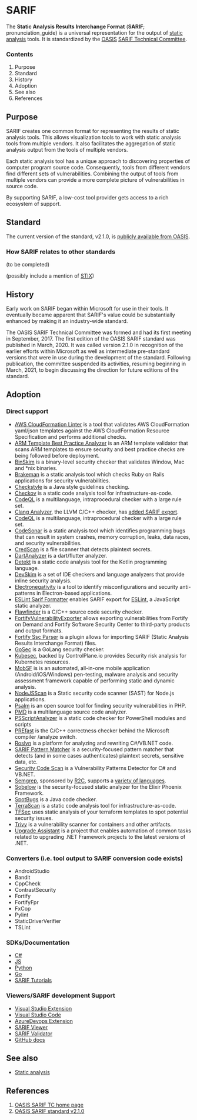 # SARIF
The **Static Analysis Results Interchange Format** (**SARIF**; pronunciation_guide) is a universal representation for the output of [static analysis](https://en.wikipedia.org/wiki/Static_analysis) tools.  It is standardized by the [OASIS](https://en.wikipedia.org/wiki/OASIS_(organization)) [SARIF Technical Committee](https://www.oasis-open.org/committees/tc_home.php?wg_abbrev=sarif).

### Contents
1. Purpose
2. Standard
3. History
4. Adoption
5. See also
6. References

## Purpose
SARIF creates one common format for representing the results of static analysis tools. This allows visualization tools to work with static analysis tools from multiple vendors. It also facilitates the aggregation of static analysis output from the tools of multiple vendors.

Each static analysis tool has a unique approach to discovering properties of computer program source code. Consequently, tools from different vendors find different sets of vulnerabilities. Combining the output of tools from multiple vendors can provide a more complete picture of vulnerabilities in source code.

By supporting SARIF, a low-cost tool provider gets access to a rich ecosystem of support.

## Standard
The current version of the standard, v2.1.0, is [publicly available from OASIS](https://docs.oasis-open.org/sarif/sarif/v2.1.0/sarif-v2.1.0.html).

### How SARIF relates to other standards

(to be completed)

(possibly include a mention of [STIX](https://www.mitre.org/sites/default/files/publications/stix.pdf))

## History
Early work on SARIF began within Microsoft for use in their tools. It eventually became apparent that SARIF's value could be substantially enhanced by making it an industry-wide standard.

The OASIS SARIF Technical Committee was formed and had its first meeting in September, 2017. The first edition of the OASIS SARIF standard was published in March, 2020. It was called version 2.1.0 in recognition of the earlier efforts within Microsoft as well as intermediate pre-standard versions that were in use during the development of the standard. Following publication, the committee suspended its activities, resuming beginning in March, 2021, to begin discussing the direction for future editions of the standard.

## Adoption

### Direct support

- [AWS CloudFormation Linter](https://github.com/aws-cloudformation/cfn-lint) is a tool that validates AWS CloudFormation yaml/json templates against the AWS CloudFormation Resource Specification and performs additional checks.
- [ARM Template Best Practice Analyzer](https://github.com/Azure/template-analyzer) is an ARM template validator that scans ARM templates to ensure security and best practice checks are being followed before deployment.
- [BinSkim](https://github.com/microsoft/binskim) is a binary-level security checker that validates Window, Mac and *nix binaries.
- [Brakeman](https://github.com/presidentbeef/brakeman/) is a static analysis tool which checks Ruby on Rails applications for security vulnerabilities.
- [Checkstyle](https://github.com/checkstyle/checkstyle) is a Java style guidelines checking.
- [Checkov](https://github.com/bridgecrewio/checkov/) is a static code analysis tool for infrastructure-as-code.
- [CodeQL](https://github.com/github/codeql) is a multilanguage, intraprocedural checker with a large rule set.
- [Clang Analyzer](https://clang-analyzer.llvm.org/), the LLVM C/C++ checker, has [added SARIF export](https://github.com/llvm-mirror/clang/commit/962c092aae53360ab4d5b1adac78963694b5963f).
- [CodeQL](https://github.com/github/codeql) is a multilanguage, intraprocedural checker with a large rule set.
- [CodeSonar](https://www.grammatech.com/codesonar-cc) is a static analysis tool which identifies programming bugs that can result in system crashes, memory corruption, leaks, data races, and security vulnerabilities.
- [CredScan](https://secdevtools.azurewebsites.net/helpcredscan.html) is a file scanner that detects plaintext secrets.
- [DartAnalyzer](https://github.com/dart-lang/sdk/tree/master/pkg/analyzer_cli#dartanalyzer) is a dart/flutter analyzer.
- [Detekt](https://github.com/detekt/detekt) is a static code analysis tool for the Kotlin programming language.
- [DevSkim](https://github.com/microsoft/devskim) is a set of IDE checkers and language analyzers that provide inline security analysis.
- [Electronegativity](https://github.com/doyensec/electronegativity) is a tool to identify misconfigurations and security anti-patterns in Electron-based applications.
- [ESLint Sarif Formatter](https://www.npmjs.com/package/eslint.formatter.sarif) enables SARIF export for [ESLint](https://eslint.org/), a JavaScript static analyzer.
- [Flawfinder](https://github.com/david-a-wheeler/flawfinder) is a C/C++ source code security checker.
- [FortifyVulnerabilityExporter](https://github.com/fortify/FortifyVulnerabilityExporter#github-configuration) allows exporting vulnerabilities from Fortify on Demand and Fortify Software Security Center to third-party products and output formats.
- [Fortify Ssc Parser](https://github.com/fortify-ps/fortify-ssc-parser-sarif) is a plugin allows for importing SARIF (Static Analysis Results Interchange Format) files.
- [GoSec](https://github.com/securego/gosec) is a GoLang security checker.
- [Kubesec](https://github.com/controlplaneio/kubesec), backed by ControlPlane.io provides Security risk analysis for Kubernetes resources.
- [MobSF](https://github.com/MobSF/Mobile-Security-Framework-MobSF) is is an automated, all-in-one mobile application (Android/iOS/Windows) pen-testing, malware analysis and security assessment framework capable of performing static and dynamic analysis.
- [NodeJSScan](https://github.com/ajinabraham/nodejsscan) is a Static security code scanner (SAST) for Node.js applications.
- [Psalm](https://github.com/vimeo/psalm) is an open source tool for finding security vulnerabilities in PHP.
- [PMD](https://github.com/pmd/pmd/issues/2953) is a multilanguage source code analyzer.
- [PSScriptAnalyzer](https://github.com/PowerShell/PSScriptAnalyzer) is a static code checker for PowerShell modules and scripts
- [PREfast](https://docs.microsoft.com/cpp/build/reference/analyze-code-analysis?view=msvc-160) is the C/C++ correctness checker behind the Microsoft compiler /analyze switch.
- [Roslyn](https://github.com/dotnet/roslyn-analyzers) is a platform for analyzing and rewriting C#/VB.NET code.
- [SARIF Pattern Matcher](https://github.com/microsoft/sarif-pattern-matcher) is a security-focused pattern matcher that detects (and in some cases authenticates) plaintext secrets, sensitive data, etc.
- [Security Code Scan](https://github.com/security-code-scan/security-code-scan) is a Vulnerability Patterns Detector for C# and VB.NET.
- [Semgrep](https://github.com/returntocorp/semgrep), sponsored by [R2C](https://r2c.dev/), supports a [variety of languages](https://semgrep.dev/docs/status/).
- [Sobelow](https://github.com/nccgroup/sobelow) is the security-focused static analyzer for the Elixir Phoenix Framework.
- [SpotBugs](https://github.com/spotbugs/spotbugs) is a Java code checker.
- [TerraScan](https://github.com/accurics/terrascan) is a static code analysis tool for infrastructure-as-code.
- [TFSec](https://github.com/tfsec/tfsec) uses static analysis of your terraform templates to spot potential security issues.
- [Trivy](https://github.com/aquasecurity/trivy) is a vulnerability scanner for containers and other artifacts.
- [Upgrade Assistant](https://github.com/dotnet/upgrade-assistant) is a project that enables automation of common tasks related to upgrading .NET Framework projects to the latest versions of .NET.

### Converters (i.e. tool output to SARIF conversion code exists)

- AndroidStudio
- Bandit
- CppCheck
- ContrastSecurity
- Fortify
- FortifyFpr
- FxCop
- Pylint
- StaticDriverVerifier
- TSLint

### SDKs/Documentation

- [C#](https://github.com/microsoft/sarif-sdk)
- [JS](https://github.com/microsoft/sarif-js-sdk)
- [Python](https://github.com/microsoft/sarif-python-om)
- [Go](https://github.com/owenrumney/go-sarif)
- [SARIF Tutorials](https://github.com/microsoft/sarif-tutorials)

### Viewers/SARIF development Support

- [Visual Studio Extension](https://github.com/microsoft/sarif-visualstudio-extension)
- [Visual Studio Code](https://github.com/microsoft/sarif-vscode-extension)
- [AzureDevops Extension](https://github.com/microsoft/sarif-azuredevops-extension)
- [SARIF Viewer](https://microsoft.github.io/sarif-web-component/)
- [SARIF Validator](https://sarifweb.azurewebsites.net/)
- [GitHub docs](https://docs.github.com/en/enterprise-server@3.0/code-security/secure-coding/integrating-with-code-scanning/sarif-support-for-code-scanning#about-sarif-support)

## See also

* [Static analysis](https://en.wikipedia.org/wiki/Static_analysis)

## References

1. [OASIS SARIF TC home page](https://www.oasis-open.org/committees/tc_home.php?wg_abbrev=sarif)
2. [OASIS SARIF standard v2.1.0](https://docs.oasis-open.org/sarif/sarif/v2.1.0/sarif-v2.1.0.html)
